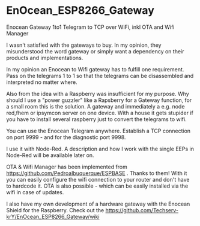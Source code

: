 # EnOcean_ESP8266_Gateway
Enocean Gateway 1to1 Telegram to TCP over WiFi, inkl OTA and Wifi Manager 

I wasn't satisfied with the gateways to buy. In my opinion, they misunderstood the word gateway or simply want a dependency on their products and implementations.

In my opinion an Enocean to Wifi gateway has to fulfill one requirement.
Pass on the telegrams 1 to 1 so that the telegrams can be disassembled and interpreted no matter where.

Also from the idea with a Raspberry was insufficient for my purpose. Why should I use a "power guzzler" like a Rapsberry for a Gateway function, for a small room this is the solution.
A gateway and immediately a e.g. node red,fhem or ipsymcon server on one device. With a house it gets stupider if you have to install several raspberry just to convert the telegrams to wifi.

You can use the Enocean Telegram anywhere.
Establish a TCP connection on port 9999 - and for the diagnostic port 9998.

I use it with Node-Red. A description and how I work with the single EEPs in Node-Red will be available later on.

OTA & Wifi Manager has been implemented from https://github.com/Pedroalbuquerque/ESPBASE . Thanks to them!
With it you can easily configure the wifi connection to your router and don't have to hardcode it.
OTA is also possible - which can be easily installed via the wifi in case of updates.

I also have my own development of a hardware gateway with the Enocean Shield for the Raspberry.
Check out the https://github.com/Techserv-krY/EnOcean_ESP8266_Gateway/wiki
